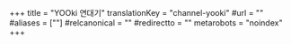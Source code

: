 +++
title = "YOOki 연대기"
translationKey = "channel-yooki"
#url = ""
#aliases = [""]
#relcanonical = ""
#redirectto = ""
metarobots = "noindex"
+++
